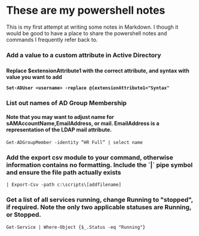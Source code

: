 <h1> These are my powershell notes </h1>

This is my first attempt at writing some notes in Markdown. I though it would be good to have a place to share the powershell notes and commands I frequently refer back to.<br>

<h3>Add a value to a custom attribute in Active Directory<h3>
<h4>Replace $extensionAttribute1 with the correct attribute, and syntax with value you want to add

```Set-ADUser <username> -replace @{extensionAttribute1="Syntax"```

<H3> List out names of AD Group Membership </h3>
<h4>Note that you may want to adjust name for sAMAccountName,EmailAddress, or mail. EmailAddress is a representation of the LDAP mail attribute.</h4> 

```Get-ADGroupMember -identity “HR Full” | select name```

<h3>Add the export csv module to your command, otherwise information contains no formatting. Include the `|` pipe symbol and ensure the file path actually exists</h3>

```| Export-Csv -path c:\scripts\[addfilename]```

<h3> Get a list of all services running, change Running to "stopped", if required. Note the only two applicable statuses are Running, or Stopped. </h3>

```Get-Service | Where-Object {$_.Status -eq "Running"}```